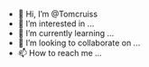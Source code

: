 - 👋 Hi, I’m @Tomcruiss
- 👀 I’m interested in ...
- 🌱 I’m currently learning ...
- 💞️ I’m looking to collaborate on ...
- 📫 How to reach me ...

<!---
Tomcruiss/Tomcruiss is a ✨ special ✨ repository because its `README.md` (this file) appears on your GitHub profile.
You can click the Preview link to take a look at your changes.
--->
